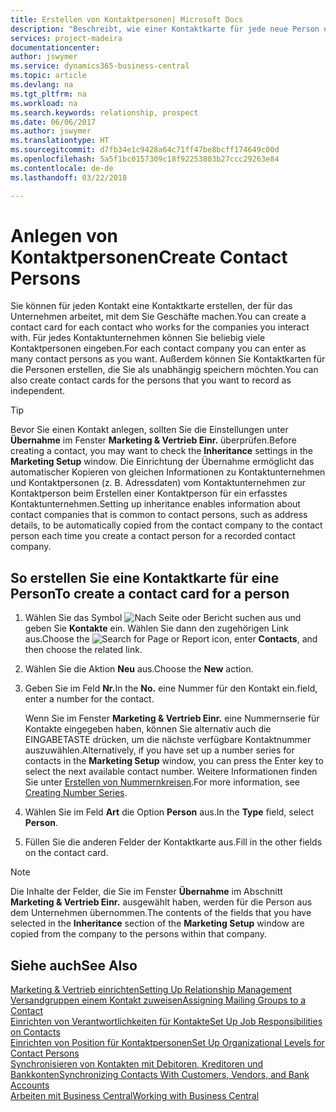 ```yaml
---
title: Erstellen von Kontaktpersonen| Microsoft Docs
description: "Beschreibt, wie einer Kontaktkarte für jede neue Person oder potentielle neuen Kunden erstellt wird, mit dem Sie eine Geschäftsbeziehung haben."
services: project-madeira
documentationcenter: 
author: jswymer
ms.service: dynamics365-business-central
ms.topic: article
ms.devlang: na
ms.tgt_pltfrm: na
ms.workload: na
ms.search.keywords: relationship, prospect
ms.date: 06/06/2017
ms.author: jswymer
ms.translationtype: HT
ms.sourcegitcommit: d7fb34e1c9428a64c71ff47be8bcff174649c00d
ms.openlocfilehash: 5a5f1bc0157309c18f92253803b27ccc29263e84
ms.contentlocale: de-de
ms.lasthandoff: 03/22/2018

---
```

# <a name="create-contact-persons"></a><span data-ttu-id="37fc4-103">Anlegen von Kontaktpersonen</span><span class="sxs-lookup"><span data-stu-id="37fc4-103">Create Contact Persons</span></span>
<span data-ttu-id="37fc4-104">Sie können für jeden Kontakt eine Kontaktkarte erstellen, der für das Unternehmen arbeitet, mit dem Sie Geschäfte machen.</span><span class="sxs-lookup"><span data-stu-id="37fc4-104">You can create a contact card for each contact who works for the companies you interact with.</span></span> <span data-ttu-id="37fc4-105">Für jedes Kontaktunternehmen können Sie beliebig viele Kontaktpersonen eingeben.</span><span class="sxs-lookup"><span data-stu-id="37fc4-105">For each contact company you can enter as many contact persons as you want.</span></span> <span data-ttu-id="37fc4-106">Außerdem können Sie Kontaktkarten für die Personen erstellen, die Sie als unabhängig speichern möchten.</span><span class="sxs-lookup"><span data-stu-id="37fc4-106">You can also create contact cards for the persons that you want to record as independent.</span></span>

> [!TIP]  
>   <span data-ttu-id="37fc4-107">Bevor Sie einen Kontakt anlegen, sollten Sie die Einstellungen unter **Übernahme** im Fenster **Marketing & Vertrieb Einr.** überprüfen.</span><span class="sxs-lookup"><span data-stu-id="37fc4-107">Before creating a contact, you may want to check the **Inheritance** settings in the **Marketing Setup** window.</span></span> <span data-ttu-id="37fc4-108">Die Einrichtung der Übernahme ermöglicht das automatischer Kopieren von gleichen Informationen zu Kontaktunternehmen und Kontaktpersonen (z. B. Adressdaten) vom Kontaktunternehmen zur Kontaktperson beim Erstellen einer Kontaktperson für ein erfasstes Kontaktunternehmen.</span><span class="sxs-lookup"><span data-stu-id="37fc4-108">Setting up inheritance enables information about contact companies that is common to contact persons, such as address details, to be automatically copied from the contact company to the contact person each time you create a contact person for a recorded contact company.</span></span>

## <a name="to-create-a-contact-card-for-a-person"></a><span data-ttu-id="37fc4-109">So erstellen Sie eine Kontaktkarte für eine Person</span><span class="sxs-lookup"><span data-stu-id="37fc4-109">To create a contact card for a person</span></span>
1. <span data-ttu-id="37fc4-110">Wählen Sie das Symbol ![Nach Seite oder Bericht suchen](media/ui-search/search_small.png "Nach Seite oder Bericht suchen") aus und geben Sie **Kontakte** ein. Wählen Sie dann den zugehörigen Link aus.</span><span class="sxs-lookup"><span data-stu-id="37fc4-110">Choose the ![Search for Page or Report](media/ui-search/search_small.png "Search for Page or Report icon") icon, enter **Contacts**, and then choose the related link.</span></span>
2. <span data-ttu-id="37fc4-111">Wählen Sie die Aktion **Neu** aus.</span><span class="sxs-lookup"><span data-stu-id="37fc4-111">Choose the **New** action.</span></span>
3. <span data-ttu-id="37fc4-112">Geben Sie im Feld **Nr.**</span><span class="sxs-lookup"><span data-stu-id="37fc4-112">In the **No.**</span></span> <span data-ttu-id="37fc4-113">eine Nummer für den Kontakt ein.</span><span class="sxs-lookup"><span data-stu-id="37fc4-113">field, enter a number for the contact.</span></span>

    <span data-ttu-id="37fc4-114">Wenn Sie im Fenster **Marketing & Vertrieb Einr.** eine Nummernserie für Kontakte eingegeben haben, können Sie alternativ auch die EINGABETASTE drücken, um die nächste verfügbare Kontaktnummer auszuwählen.</span><span class="sxs-lookup"><span data-stu-id="37fc4-114">Alternatively, if you have set up a number series for contacts in the **Marketing Setup** window, you can press the Enter key to select the next available contact number.</span></span> <span data-ttu-id="37fc4-115">Weitere Informationen finden Sie unter [Erstellen von Nummernkreisen](ui-create-number-series.md).</span><span class="sxs-lookup"><span data-stu-id="37fc4-115">For more information, see [Creating Number Series](ui-create-number-series.md).</span></span>
4. <span data-ttu-id="37fc4-116">Wählen Sie im Feld **Art** die Option **Person** aus.</span><span class="sxs-lookup"><span data-stu-id="37fc4-116">In the **Type** field, select **Person**.</span></span>
5. <span data-ttu-id="37fc4-117">Füllen Sie die anderen Felder der Kontaktkarte aus.</span><span class="sxs-lookup"><span data-stu-id="37fc4-117">Fill in the other fields on the contact card.</span></span>

> [!NOTE]  
>   <span data-ttu-id="37fc4-118">Die Inhalte der Felder, die Sie im Fenster **Übernahme** im Abschnitt **Marketing & Vertrieb Einr.** ausgewählt haben, werden für die Person aus dem Unternehmen übernommen.</span><span class="sxs-lookup"><span data-stu-id="37fc4-118">The contents of the fields that you have selected in the **Inheritance** section of the **Marketing Setup** window are copied from the company to the persons within that company.</span></span>

## <a name="see-also"></a><span data-ttu-id="37fc4-119">Siehe auch</span><span class="sxs-lookup"><span data-stu-id="37fc4-119">See Also</span></span>
[<span data-ttu-id="37fc4-120">Marketing & Vertrieb einrichten</span><span class="sxs-lookup"><span data-stu-id="37fc4-120">Setting Up Relationship Management</span></span>](marketing-setup-marketing.md)  
[<span data-ttu-id="37fc4-121">Versandgruppen einem Kontakt zuweisen</span><span class="sxs-lookup"><span data-stu-id="37fc4-121">Assigning Mailing Groups to a Contact</span></span>](marketing-mailing-groups.md#AssignMailGroupContact)  
[<span data-ttu-id="37fc4-122">Einrichten von Verantwortlichkeiten für Kontakte</span><span class="sxs-lookup"><span data-stu-id="37fc4-122">Set Up Job Responsibilities on Contacts</span></span>](marketing-job-responsibilities.md)  
[<span data-ttu-id="37fc4-123">Einrichten von Position für Kontaktpersonen</span><span class="sxs-lookup"><span data-stu-id="37fc4-123">Set Up Organizational Levels for Contact Persons</span></span>](marketing-organizational-levels.md)  
[<span data-ttu-id="37fc4-124">Synchronisieren von Kontakten mit Debitoren, Kreditoren und Bankkonten</span><span class="sxs-lookup"><span data-stu-id="37fc4-124">Synchronizing Contacts With Customers, Vendors, and Bank Accounts</span></span>](marketing-synchronize-contacts-customers-vendors-bank-accounts.md)  
[<span data-ttu-id="37fc4-125">Arbeiten mit  Business Central</span><span class="sxs-lookup"><span data-stu-id="37fc4-125">Working with Business Central</span></span>](ui-work-product.md)  

